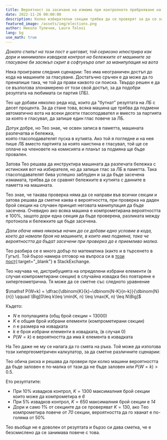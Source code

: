 ```yaml
---
title: Вероятност за засичане на измама при контролното преброяване на машинния вот 
date: 2022-11-26 00:00:00
description: Колко избирателни секции трябва да се проверят за да се засече скрита в кода на машините манипулация на вота?     
featured_image: /assets/img/elections.png
author: Никола Тулечки, Laura Tolosi
lang: bg
use_math: true
---
```


*Докато стилът на този пост е шеговит, той сериозно илюстрира как дори и минимален извадков контрол на бележките от 
машините за гласуване би засякъл скрит в софтуеъра опит за манипулация на вота*

Нека проиграем следния сценарии: 
Тео има неограничен достъп до кода на машините за гласуване.
Достатъчно сръчен е да може да го пренапише така, че той да прави каквото си поиска.
Твърдо решен е да се възползва злонамерено от този свой достъп,
за да подобри резултата на любимата си партия (ЛБ).

Тео ще добави няколко реда код, които да "бутнат" резултата на *ЛБ* с десет процента. 
За да стане това, всяка машина ще трябва да подмени автоматично вота на всеки десети гласоподавател
и вместо за партията за която е гласувал, да запише един глас повече за ЛБ. 

Дотук добре, но Тео знае, че  освен записа в паметта, машината разпечатва и бележка,  
която гласоподавателят пуска в кутията. 
Ако той я погледне и на нея пише *ЛБ* вместо партията за която наистина е гласувал, 
той ще се оплаче на членовете на комисията и планът за подмяна ще бъде провален.

Затова Тео решава да инструктира машината да разпечата бележка с истинския вот на избирателя, но да запише глас за *ЛБ* в паметта. 
Така гласоподавателят бива успешно заблуден и 
за да бъде засечена измамата, трябва да се сравнят бележките в кутията с данните в паметта на машината.

Тео знае, че такава проверка няма да се направи във всички секции и затова решава да сметне каква е вероятността,
при проверка на даден брой секции на случаен принцип неговата манипулация да бъде засечена. 
Очевидно ако всяка машина е компрометирана вероятността е 100%,
защото дори една секция да бъде проверена, 
разликата между протокола и бележките ще бъде засечена.

*Дали обаче няма някакъв начин да се добави едно условие в кода,
което да намали броя на машините, в които има подмяна, така че вероятността да бъдат засечени при проверка да е приемливо малка.* 

Тео разбира се е много добър по математика (както и в търсенето в Гугъл). Той бързо намира отговор на въпроса си в 
[този пост](https://math.stackexchange.com/questions/1680387/at-least-k-successes-in-n-tries-without-replacement){:target="_blank"} в StackExchange.

Тео научава че, дистрибуцията на определени избрани елементи (в случая компрометирани секции) в случайна извадка без повтаряне е хипергеометрична. 
Тя може да се сметне със следното уравнение

$\mathsf P(W=k) = \dfrac{\dbinom{K}{k}~\dbinom{N-K}{n-k}}{\dbinom{N}{n}} \qquad \Big[0\leq k\leq \min(K, n) \leq \max(K, n) \leq N\Big]$


Където:

* $N$ e популацията (общ брой секции = 13000) 
* $K$ е общия брой избрани елементи (компрометирани секции)
* $n$ e размера на извадката
* $k$ e броя избрани елементи в извадката, (в случая 0)     
* $P(W=k)$ е вероятността да има $k$ елемента в извадката

На Тео даже не му се налага да го смята на ръка. 
Той може да използва този хипергеометричен калкулатор, 
за да сметне различните сценарии:

<script type="text/javascript" id="WolframAlphaScriptab7e3f4ceba7f23947ef49a3bbf93b56" src="//www.wolframalpha.com/widget/widget.jsp?id=ab7e3f4ceba7f23947ef49a3bbf93b56"></script>

Тео обича риска и решава да провери при колко машини вероятността да бъде заловен е по-малка от тази да не бъде заловен 
или $P(W=k)>0.5$. 

Ето резултатите:

* При 10% извадков контрол, $K=1300$ максималния брой секции които може да компрометира е *6*
* При 5% извадков контрол, $K=650$ максималния брой секции е *14*
* Дори и само 1% от секциите да се проверяват $K=130$, ако Tео компрометира повече от *70* секции, вероятността да го хванат е по-голяма от 50%  

Тео въобще не е доволен от резултата и бързо си дава сметка, че е безсмислено да се занимава повече с това.